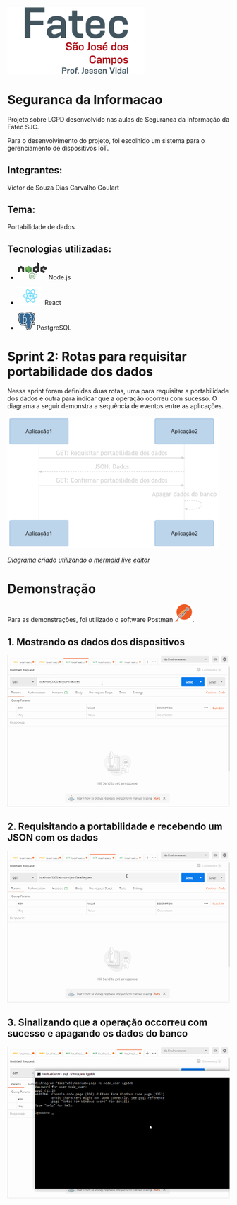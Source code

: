 <img src="img/logo_fatecsjc.png" height=150px>

# Seguranca da Informacao
Projeto sobre LGPD desenvolvido nas aulas de Seguranca da Informação da Fatec SJC.

Para o desenvolvimento do projeto, foi escolhido um sistema para o gerenciamento de dispositivos IoT.

## Integrantes: 
Victor de Souza Dias Carvalho Goulart

## Tema: 
Portabilidade de dados

## Tecnologias utilizadas:
- [<img src="img/logo_nodejs.png" height=40px>](https://nodejs.org/en/) Node.js

- [<img src="img/logo_react.png" height=40px>](https://reactjs.org/) React

- [<img src="img/logo_postgresql.png" height=40px>](https://www.postgresql.org/) PostgreSQL

# Sprint 2: Rotas para requisitar portabilidade dos dados
Nessa sprint foram definidas duas rotas, uma para requisitar a portabilidade dos dados e outra para indicar que a operação ocorreu com sucesso. O diagrama a seguir demonstra a sequência de eventos entre as aplicações.

<img src="img/diag_seq.png" height=300px>

*Diagrama criado utilizando o [mermaid live editor](https://mermaid-js.github.io/mermaid-live-editor/)*

# Demonstração
Para as demonstrações, foi utilizado o software Postman [<img src="img/logo_postman.png" height=40px>](https://www.postman.com/).

## 1. Mostrando os dados dos dispositivos
<img src="img/devices.gif">

## 2. Requisitando a portabilidade e recebendo um JSON com os dados
<img src="img/port_request.gif">

## 3. Sinalizando que a operação occorreu com sucesso e apagando os dados do banco
<img src="img/port_ok.gif">